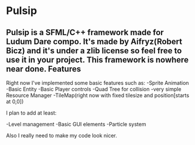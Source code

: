 Pulsip
======
Pulsip is a SFML/C++ framework made for Ludum Dare compo.
It's made by Aifryz(Robert Bicz) and it's under a zlib license so feel free to use it in your project.
This framework is nowhere near done.
Features
--------
Right now I've implemented some basic features such as:
-Sprite Animation
-Basic Entity
-Basic Player controls
-Quad Tree for collision
-very simple Resource Manager
-TileMap(right now with fixed tilesize and position[starts at 0,0]) 

I plan to add at least:

-Level management
-Basic GUI elements
-Particle system

Also I really need to make my code look nicer.
